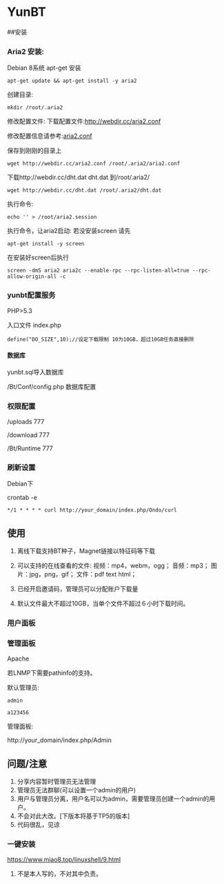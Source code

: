 # YunBT


##安装

### Aria2 安装:

Debian 8系统 apt-get 安装
 
``` 
apt-get update && apt-get install -y aria2 
```

创建目录: 

```
mkdir /root/.aria2 
```

修改配置文件: 下载配置文件:http://webdir.cc/aria2.conf 

修改配置信息请参考:<a href="http://aria2c.com/usage.html">aria2.conf</a>

保存到刚刚的目录上 

```
wget http://webdir.cc/aria2.conf /root/.aria2/aria2.conf
```

下载http://webdir.cc/dht.dat dht.dat 到/root/.aria2/ 
```
wget http://webdir.cc/dht.dat /root/.aria2/dht.dat
```
执行命令: 
```
echo '' > /root/aria2.session 
```
执行命令，让aria2启动: 
若没安装screen 请先
```
apt-get install -y screen 
```

在安装好screen后执行
```
screen -dmS aria2 aria2c --enable-rpc --rpc-listen-all=true --rpc-allow-origin-all -c 
```

### yunbt配置服务 

PHP>5.3

入口文件 index.php

`
define("DO_SIZE",10);//设定下载限制 10为10GB，超过10GB任务直接删除
`


#### 数据库
yunbt.sql导入数据库

/Bt/Conf/config.php 数据库配置

### 权限配置

/uploads 777

/download 777

/Bt/Runtime 777

### 刷新设置

Debian下

crontab -e

```
*/1 * * * * curl http://your_domain/index.php/Ondo/curl
```

## 使用

1. 离线下载支持BT种子，Magnet链接以特征码等下载

2. 可以支持的在线查看的文件:
视频：mp4，webm，ogg；
音频：mp3；
图片：jpg，png，gif；
文件：pdf text html；

3. 已经开启邀请码，管理员可以分配账户下载量

4. 默认文件最大不超过10GB，当单个文件不超过６小时下载时间。

### 用户面板



### 管理面板
Apache

若LNMP下需要pathinfo的支持。 

默认管理员:

```
admin

a123456
```

管理面板:

http://your_domain/index.php/Admin


## 问题/注意

1. 分享内容暂时管理员无法管理
2. 管理员无法群聊(可以设置一个admin的用户)
3. 用户与管理员分离，用户名可以为admin，需要管理员创建一个admin的用户。
4. 不会对此大改。[下版本将基于TP5的版本]
5. 代码很乱，见谅


### 一键安装

https://www.miao8.top/linuxshell/9.html

1. 不是本人写的，不对其中负责。
